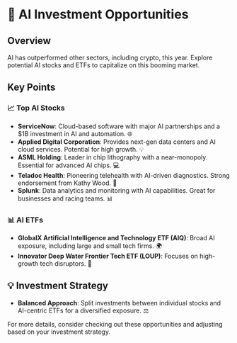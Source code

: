 # 🚀 AI Investment Opportunities

## Overview
AI has outperformed other sectors, including crypto, this year. Explore potential AI stocks and ETFs to capitalize on this booming market.

## Key Points

### 📈 **Top AI Stocks**
- **ServiceNow**: Cloud-based software with major AI partnerships and a $1B investment in AI and automation. 🌐
- **Applied Digital Corporation**: Provides next-gen data centers and AI cloud services. Potential for high growth. 💡
- **ASML Holding**: Leader in chip lithography with a near-monopoly. Essential for advanced AI chips. 💻
- **Teladoc Health**: Pioneering telehealth with AI-driven diagnostics. Strong endorsement from Kathy Wood. 🏥
- **Splunk**: Data analytics and monitoring with AI capabilities. Great for businesses and racing teams. 📊

### 📊 **AI ETFs**
- **GlobalX Artificial Intelligence and Technology ETF (AIQ)**: Broad AI exposure, including large and small tech firms. 🌍
- **Innovator Deep Water Frontier Tech ETF (LOUP)**: Focuses on high-growth tech disruptors. 🚀

## 💡 **Investment Strategy**
- **Balanced Approach**: Split investments between individual stocks and AI-centric ETFs for a diversified exposure. ⚖️

For more details, consider checking out these opportunities and adjusting based on your investment strategy.
